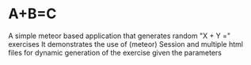 A+B=C
=====


A simple meteor based application that generates random "X + Y =" exercises
It demonstrates the use of (meteor) Session and multiple html files for dynamic generation of the exercise given the parameters
